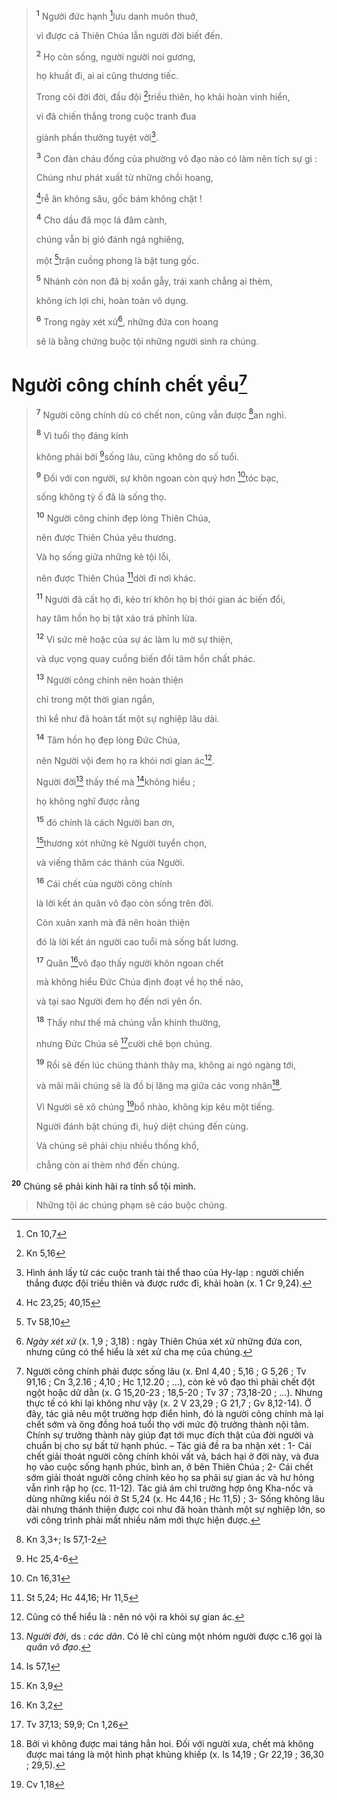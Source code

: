 > <sup><b>1</b></sup> Người đức hạnh [^2@-ee15cea5-1a81-464f-8737-47b0ef76a3b2]lưu danh muôn thuở,
>
> vì được cả Thiên Chúa lẫn người đời biết đến.
>
> <sup><b>2</b></sup> Họ còn sống, người người noi gương,
>
> họ khuất đi, ai ai cũng thương tiếc.
>
> Trong cõi đời đời, đầu đội [^3@-ee15cea5-1a81-464f-8737-47b0ef76a3b2]triều thiên, họ khải hoàn vinh hiển,
>
> vì đã chiến thắng trong cuộc tranh đua
>
> giành phần thưởng tuyệt vời[^2-ee15cea5-1a81-464f-8737-47b0ef76a3b2].
>
> <sup><b>3</b></sup> Con đàn cháu đống của phường vô đạo nào có làm nên tích sự gì :
>
> Chúng như phát xuất từ những chồi hoang,
>
> [^4@-ee15cea5-1a81-464f-8737-47b0ef76a3b2]rễ ăn không sâu, gốc bám không chặt !
>
> <sup><b>4</b></sup> Cho dầu đã mọc lá đâm cành,
>
> chúng vẫn bị gió đánh ngả nghiêng,
>
> một [^5@-ee15cea5-1a81-464f-8737-47b0ef76a3b2]trận cuồng phong là bật tung gốc.
>
> <sup><b>5</b></sup> Nhánh còn non đã bị xoắn gẫy, trái xanh chẳng ai thèm,
>
> không ích lợi chi, hoàn toàn vô dụng.
>
> <sup><b>6</b></sup> Trong ngày xét xử[^3-ee15cea5-1a81-464f-8737-47b0ef76a3b2], những đứa con hoang
>
> sẽ là bằng chứng buộc tội những người sinh ra chúng.

# Người công chính chết yểu[^4-ee15cea5-1a81-464f-8737-47b0ef76a3b2]

> <sup><b>7</b></sup> Người công chính dù có chết non, cũng vẫn được [^6@-ee15cea5-1a81-464f-8737-47b0ef76a3b2]an nghỉ.
>
> <sup><b>8</b></sup> Vì tuổi thọ đáng kính
>
> không phải bởi [^7@-ee15cea5-1a81-464f-8737-47b0ef76a3b2]sống lâu, cũng không do số tuổi.
>
> <sup><b>9</b></sup> Đối với con người, sự khôn ngoan còn quý hơn [^8@-ee15cea5-1a81-464f-8737-47b0ef76a3b2]tóc bạc,
>
> sống không tỳ ố đã là sống thọ.
>
> <sup><b>10</b></sup> Người công chính đẹp lòng Thiên Chúa,
>
> nên được Thiên Chúa yêu thương.
>
> Và họ sống giữa những kẻ tội lỗi,
>
> nên được Thiên Chúa [^9@-ee15cea5-1a81-464f-8737-47b0ef76a3b2]dời đi nơi khác.
>
> <sup><b>11</b></sup> Người đã cất họ đi, kẻo trí khôn họ bị thói gian ác biến đổi,
>
> hay tâm hồn họ bị tật xảo trá phỉnh lừa.
>
> <sup><b>12</b></sup> Vì sức mê hoặc của sự ác làm lu mờ sự thiện,
>
> và dục vọng quay cuồng biến đổi tâm hồn chất phác.
>
> <sup><b>13</b></sup> Người công chính nên hoàn thiện
>
> chỉ trong một thời gian ngắn,
>
> thì kể như đã hoàn tất một sự nghiệp lâu dài.
>
> <sup><b>14</b></sup> Tâm hồn họ đẹp lòng Đức Chúa,
>
> nên Người vội đem họ ra khỏi nơi gian ác[^5-ee15cea5-1a81-464f-8737-47b0ef76a3b2].
>
> Người đời[^6-ee15cea5-1a81-464f-8737-47b0ef76a3b2] thấy thế mà [^10@-ee15cea5-1a81-464f-8737-47b0ef76a3b2]không hiểu ;
>
> họ không nghĩ được rằng
>
> <sup><b>15</b></sup> đó chính là cách Người ban ơn,
>
> [^11@-ee15cea5-1a81-464f-8737-47b0ef76a3b2]thương xót những kẻ Người tuyển chọn,
>
> và viếng thăm các thánh của Người.
>
> <sup><b>16</b></sup> Cái chết của người công chính
>
> là lời kết án quân vô đạo còn sống trên đời.
>
> Còn xuân xanh mà đã nên hoàn thiện
>
> đó là lời kết án người cao tuổi mà sống bất lương.
>
> <sup><b>17</b></sup> Quân [^12@-ee15cea5-1a81-464f-8737-47b0ef76a3b2]vô đạo thấy người khôn ngoan chết
>
> mà không hiểu Đức Chúa định đoạt về họ thế nào,
>
> và tại sao Người đem họ đến nơi yên ổn.
>
> <sup><b>18</b></sup> Thấy như thế mà chúng vẫn khinh thường,
>
> nhưng Đức Chúa sẽ [^13@-ee15cea5-1a81-464f-8737-47b0ef76a3b2]cười chê bọn chúng.
>
> <sup><b>19</b></sup> Rồi sẽ đến lúc chúng thành thây ma, không ai ngó ngàng tới,
>
> và mãi mãi chúng sẽ là đồ bị lăng mạ giữa các vong nhân[^7-ee15cea5-1a81-464f-8737-47b0ef76a3b2].
>
> Vì Người sẽ xô chúng [^14@-ee15cea5-1a81-464f-8737-47b0ef76a3b2]bổ nhào, không kịp kêu một tiếng.
>
> Người đánh bật chúng đi, huỷ diệt chúng đến cùng.
>
> Và chúng sẽ phải chịu nhiều thống khổ,
>
> chẳng còn ai thèm nhớ đến chúng.

<sup><b>20</b></sup> Chúng sẽ phải kinh hãi ra tính sổ tội mình.

> Những tội ác chúng phạm sẽ cáo buộc chúng.

[^2-ee15cea5-1a81-464f-8737-47b0ef76a3b2]: Hình ảnh lấy từ các cuộc tranh tài thể thao của Hy-lạp : người chiến thắng được đội triều thiên và được rước đi, khải hoàn (x. 1 Cr 9,24).

[^3-ee15cea5-1a81-464f-8737-47b0ef76a3b2]: _Ngày xét xử_ (x. 1,9 ; 3,18) : ngày Thiên Chúa xét xử những đứa con, nhưng cũng có thể hiểu là xét xử cha mẹ của chúng.

[^4-ee15cea5-1a81-464f-8737-47b0ef76a3b2]:
    Người công chính phải được sống lâu (x. Đnl 4,40 ; 5,16 ; G 5,26 ; Tv 91,16 ; Cn 3,2.16 ; 4,10 ; Hc 1,12.20 ; ...), còn kẻ vô đạo thì phải chết đột ngột hoặc dữ dằn (x. G 15,20-23 ; 18,5-20 ; Tv 37 ; 73,18-20 ; ...). Nhưng thực tế có khi lại không như vậy (x. 2 V 23,29 ; G 21,7 ; Gv 8,12-14). Ở đây, tác giả nêu một trường hợp điển hình, đó là người công chính mà lại chết sớm và ông đồng hoá tuổi thọ với mức độ trưởng thành nội tâm. Chính sự trưởng thành này giúp đạt tới mục đích thật của đời người và chuẩn bị cho sự bất tử hạnh phúc. – Tác giả đề ra ba nhận xét : 1- Cái chết giải thoát người công chính khỏi vất vả, bách hại ở đời này, và đưa họ vào cuộc sống hạnh phúc, bình an, ở bên Thiên Chúa ; 2- Cái chết sớm giải thoát người công chính kẻo họ sa phải sự gian ác và hư hỏng vẫn rình rập họ (cc. 11-12). Tác giả ám chỉ trường hợp ông Kha-nốc và dùng những kiểu nói ở St 5,24 (x. Hc 44,16 ; Hc 11,5) ; 3- Sống không lâu dài nhưng thánh thiện được coi như đã hoàn thành một sự nghiệp lớn, so với công trình phải mất nhiều năm mới thực hiện được.
    [^5-ee15cea5-1a81-464f-8737-47b0ef76a3b2]: Cũng có thể hiểu là : nên nó vội ra khỏi sự gian ác.
    [^6-ee15cea5-1a81-464f-8737-47b0ef76a3b2]: _Người đời_, ds : _các dân_. Có lẽ chỉ cùng một nhóm người được c.16 gọi là _quân vô đạo_.
    [^7-ee15cea5-1a81-464f-8737-47b0ef76a3b2]: Bởi vì không được mai táng hẳn hoi. Đối với người xưa, chết mà không được mai táng là một hình phạt khủng khiếp (x. Is 14,19 ; Gr 22,19 ; 36,30 ; 29,5).
    [^2@-ee15cea5-1a81-464f-8737-47b0ef76a3b2]: Cn 10,7
    [^3@-ee15cea5-1a81-464f-8737-47b0ef76a3b2]: Kn 5,16
    [^4@-ee15cea5-1a81-464f-8737-47b0ef76a3b2]: Hc 23,25; 40,15
    [^5@-ee15cea5-1a81-464f-8737-47b0ef76a3b2]: Tv 58,10
    [^6@-ee15cea5-1a81-464f-8737-47b0ef76a3b2]: Kn 3,3+; Is 57,1-2
    [^7@-ee15cea5-1a81-464f-8737-47b0ef76a3b2]: Hc 25,4-6
    [^8@-ee15cea5-1a81-464f-8737-47b0ef76a3b2]: Cn 16,31
    [^9@-ee15cea5-1a81-464f-8737-47b0ef76a3b2]: St 5,24; Hc 44,16; Hr 11,5
    [^10@-ee15cea5-1a81-464f-8737-47b0ef76a3b2]: Is 57,1
    [^11@-ee15cea5-1a81-464f-8737-47b0ef76a3b2]: Kn 3,9
    [^12@-ee15cea5-1a81-464f-8737-47b0ef76a3b2]: Kn 3,2
    [^13@-ee15cea5-1a81-464f-8737-47b0ef76a3b2]: Tv 37,13; 59,9; Cn 1,26
    [^14@-ee15cea5-1a81-464f-8737-47b0ef76a3b2]: Cv 1,18
